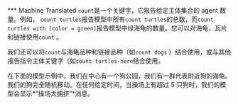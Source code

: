 ﻿*** Machine Translated
`count`是一个关键字，它报告给定主体集合的 agent 数量。例如， `count turtles`报告模型中所有`count turtles`的总数，而`count turtles with [color = green]`报告模型中绿海龟的数量。您可以对海龟、瓦片和链接使用`count` 。

我们还可以将`count`与海龟品种和链接品种（如`count dogs` ）结合使用，或与其他报告指令主体关键字（如`count turtles-here`结合使用。

在下面的模型示例中，我们在中心有一个狗公园，我们有一群代表附近狗的海龟。我们的狗完全随机移动。在任何给定时间，当操场上有超过 5 只狗时，我们的模型会显示*“操场太拥挤”*消息。